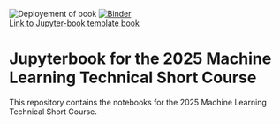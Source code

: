 ![Deployement of book](../../actions/workflows/deploy-book.yml/badge.svg) [![Binder](https://mybinder.org/badge_logo.svg)](https://mybinder.org/v2/gh/cascadiaquakes/jupyter-book-template/HEAD?labpath=notebooks%2F)  
[Link to Jupyter-book template book](https://cascadiaquakes.github.io/2025_ML_TSC/intro.html)

# Jupyterbook for the 2025 Machine Learning Technical Short Course

This repository contains the notebooks for the 2025 Machine Learning Technical Short Course.
